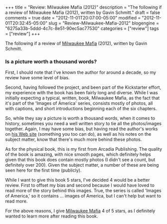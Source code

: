 +++
title = "Review: Milwaukee Mafia (2012)"
description = "The following if a review of Milwaukee Mafia (2012), written by Gavin Schmitt."
draft = false
comments = true
date = "2012-11-01T20:07:00-05:00"
modified = "2012-11-01T20:32:45-05:00"
slug = "Review-Milwaukee-Mafia-2012"
blogengine = "6275a33b-5ddd-4c7c-8e51-90ec5ac77530"
categories = ["review"]
tags = ["review"]
+++

<div class="note">
<p>The following if a review of <a rel="external" href="http://www.amazon.com/gp/product/0738594431?tag=strivinglifen-20">Milwaukee Mafia</a> (2012), written by Gavin Schmitt.</p>
</div>
<h3>Is a picture worth a thousand words?</h3>
<p>First, I should note that I've known the author for around a decade, so my review have some level of bias.</p>
<p>Second, having followed the project, and been part of the Kickstarter effort, my experience with the book has been fairly long and diverse. While I was initially expecting a typical, written, book, Milwaukee Mafia, as the fact that it's part of the 'Images of America' series, consists mostly of photos, all with captions, and short introductions beginning each of the six chapters.</p>
<p>So, while they say a picture is worth a thousand words, when it comes to history, sometimes you need a well written story to tie all the photos/images together. Again, I may have some bias, but having read the author's works on <a rel="external" href="http://framingbusiness.net/">his Web site</a> (something you too can do), as well as his notes on the subject matter, know that there's much more behind these photos.</p>
<p>As for the physical book, this is my first from Arcadia Publishing. The quality of the book is amazing, with nice smooth pages, which definitely helps given that this book does contain mostly photos (I didn't see a count, but definitely over 200). Given the subject matter, a number of these are being seen here for the first time (publicly).</p>
<p>While I want to give this book 5 stars, I've decided 4 would be a better review. First to offset my bias and second because I would have loved to read more of the story behind this images. True, the series is called 'Images of America,' so it contains ... images of America, but I can't help but want to read more.</p>
<p>For the above reasons, I give <a rel="external" href="http://www.amazon.com/gp/product/0738594431?tag=strivinglifen-20">Milwaukee Mafia</a> 4 of 5 stars, as I definitely wanted to learn more after reading this book.</p>
